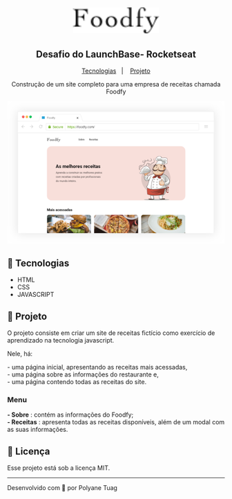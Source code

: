 <h1 align="center">
    <img alt="" src="./assets/logo.png" width="200px" />
</h1>

<h2 align="center">Desafio do LaunchBase- Rocketseat</h2>

<p align="center">
  <a href="fork_and_knife">Tecnologias</a>&nbsp;&nbsp;&nbsp;|&nbsp;&nbsp;&nbsp;
  <a href="fork_and_knife">Projeto</a>
</p>

<p align="center">Construção de um site completo para uma empresa de receitas chamada Foodfy 
</p>

<p align="center">
    <img alt="" src="./assets/mockup.png" width="600px" />
</p>

## :fork_and_knife: Tecnologias
- HTML
- CSS
- JAVASCRIPT

## :fork_and_knife: Projeto

<p> O projeto consiste em criar um site de receitas fictício como exercício de aprendizado na tecnologia javascript. </p>

<p>Nele, há: </p> 
- uma página inicial, apresentando as receitas mais acessadas, <br/>
- uma página sobre as informações do restaurante e, <br/>
- uma página contendo todas as receitas do site.


### Menu

<p> 
<strong>- Sobre</strong> : contém as informações do Foodfy; <br>
<strong>- Receitas</strong> : apresenta todas as receitas disponíveis, além de um modal com as suas informações.
</p>

## 📝 Licença

Esse projeto está sob a licença MIT.

---
Desenvolvido com 💜 por Polyane Tuag


